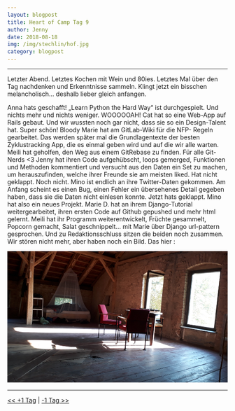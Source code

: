 ```yaml
---
layout: blogpost
title: Heart of Camp Tag 9
author: Jenny
date: 2018-08-18
img: /img/stechlin/hof.jpg
category: blogpost
---
```

                                      
***
Letzter Abend. Letztes Kochen mit Wein und 80ies. Letztes Mal über den Tag nachdenken und Erkenntnisse sammeln. Klingt jetzt ein bisschen melancholisch… deshalb lieber gleich anfangen.

Anna hats geschafft! „Learn Python the Hard Way“ ist durchgespielt. Und nichts mehr und nichts weniger. WOOOOOAH!
Cat hat so eine Web-App auf Rails gebaut. Und wir wussten noch gar nicht, dass sie so ein Design-Talent hat. Super schön!
Bloody Marie hat am GitLab-Wiki für die NFP- Regeln gearbeitet. Das werden später mal die Grundlagentexte der besten Zyklustracking App, die es einmal geben wird und auf die wir alle warten. Meili hat geholfen, den Weg aus einem GitRebase zu finden. Für alle Git-Nerds <3
Jenny hat ihren Code aufgehübscht, loops gemerged, Funktionen und Methoden kommentiert und versucht aus den Daten ein Set zu machen, um herauszufinden, welche ihrer Freunde sie am meisten liked. Hat nicht geklappt. Noch nicht.
Mino ist endlich an ihre Twitter-Daten gekommen. Am Anfang scheint es einen Bug, einen Fehler ein übersehenes Detail gegeben haben, dass sie die Daten nicht einlesen konnte. Jetzt hats geklappt. Mino hat also ein neues Projekt. 
Marie D. hat an ihrem Django-Tutorial weitergearbeitet, ihren ersten Code auf Github gepushed und mehr html gelernt. 
Meili hat ihr Programm weiterentwickelt, Früchte gesammelt, Popcorn gemacht, Salat geschnippelt… mit Marie über Django url-pattern gesprochen. Und zu Redaktionsschluss sitzen die beiden noch zusammen. Wir stören nicht mehr, aber haben noch ein Bild. Das hier :  


<img src="/img/stechlin/dachboden.jpg" height="300">

***

[<< +1 Tag](/stechlin_19)
|
[-1 Tag >>](/stechlin_17)

